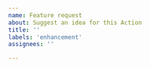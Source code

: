 ```yaml
---
name: Feature request
about: Suggest an idea for this Action
title: ''
labels: 'enhancement'
assignees: ''

---
```

